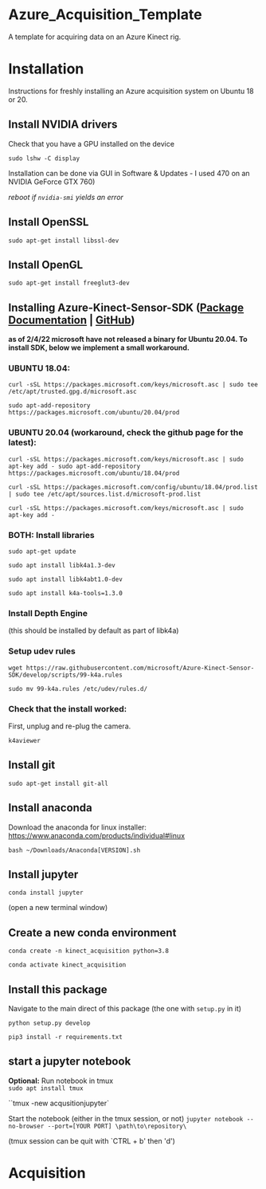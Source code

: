 Azure_Acquisition_Template
==============================

A template for acquiring  data on an Azure Kinect rig.

# Installation
Instructions for freshly installing an Azure acquisition system on Ubuntu 18 or 20. 


## Install NVIDIA drivers

Check that you have a GPU installed on the device

`sudo lshw -C display`

Installation can be done via GUI in Software & Updates - I used 470 on an NVIDIA GeForce GTX 760)

*reboot if `nvidia-smi` yields an error*

## Install OpenSSL
`sudo apt-get install libssl-dev`

## Install OpenGL
`sudo apt-get install freeglut3-dev`

## Installing Azure-Kinect-Sensor-SDK ([Package Documentation](https://docs.microsoft.com/en-us/windows-server/administration/linux-package-repository-for-microsoft-software) | [GitHub](https://github.com/microsoft/Azure-Kinect-Sensor-SDK/))
**as of 2/4/22 microsoft have not released a binary for Ubuntu 20.04. To install SDK, below we implement a small workaround.**



### UBUNTU 18.04: 
`curl -sSL https://packages.microsoft.com/keys/microsoft.asc | sudo tee /etc/apt/trusted.gpg.d/microsoft.asc`

`sudo apt-add-repository https://packages.microsoft.com/ubuntu/20.04/prod`

### UBUNTU 20.04 (workaround, check the github page for the latest): 
`curl -sSL https://packages.microsoft.com/keys/microsoft.asc | sudo apt-key add -
sudo apt-add-repository https://packages.microsoft.com/ubuntu/18.04/prod`

`curl -sSL https://packages.microsoft.com/config/ubuntu/18.04/prod.list | sudo tee /etc/apt/sources.list.d/microsoft-prod.list`

`curl -sSL https://packages.microsoft.com/keys/microsoft.asc | sudo apt-key add -`



### BOTH: Install libraries
`sudo apt-get update`

`sudo apt install libk4a1.3-dev`

`sudo apt install libk4abt1.0-dev`

`sudo apt install k4a-tools=1.3.0`

### Install Depth Engine
(this should be installed by default as part of libk4a)

### Setup udev rules

`wget https://raw.githubusercontent.com/microsoft/Azure-Kinect-Sensor-SDK/develop/scripts/99-k4a.rules`

`sudo mv 99-k4a.rules /etc/udev/rules.d/`

### Check that the install worked:
First, unplug and re-plug the camera. 

`k4aviewer`

## Install git

`sudo apt-get install git-all`

## Install anaconda
Download the anaconda for linux installer: 
https://www.anaconda.com/products/individual#linux

`bash ~/Downloads/Anaconda[VERSION].sh`


## Install jupyter

`conda install jupyter`

(open a new terminal window) 

## Create a new conda environment

`conda create -n kinect_acquisition python=3.8`

`conda activate kinect_acquisition`

## Install this package

Navigate to the main direct of this package (the one with `setup.py` in it)

`python setup.py develop`

`pip3 install -r requirements.txt`

## start a jupyter notebook

**Optional:** Run notebook in tmux  
`sudo apt install tmux`

``tmux -new acqusitionjupyter`

Start the notebook (either in the tmux session, or not)
`jupyter notebook --no-browser --port=[YOUR PORT] \path\to\repository\`

(tmux session can be quit with `CTRL + b' then 'd')

# Acquisition